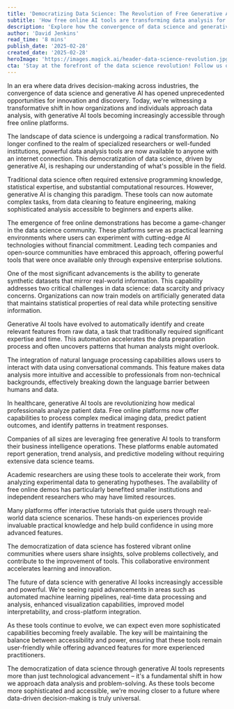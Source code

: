 ```yaml
---
title: 'Democratizing Data Science: The Revolution of Free Generative AI Tools'
subtitle: 'How free online AI tools are transforming data analysis for everyone'
description: 'Explore how the convergence of data science and generative AI is revolutionizing data analysis. Discover how free online tools are making sophisticated capabilities accessible to everyone, transforming industries from healthcare to business intelligence, while fostering vibrant learning communities and driving innovation.'
author: 'David Jenkins'
read_time: '8 mins'
publish_date: '2025-02-28'
created_date: '2025-02-28'
heroImage: 'https://images.magick.ai/header-data-science-revolution.jpg'
cta: 'Stay at the forefront of the data science revolution! Follow us on LinkedIn for the latest updates on free generative AI tools and emerging trends in data analytics.'
---
```


In an era where data drives decision-making across industries, the convergence of data science and generative AI has opened unprecedented opportunities for innovation and discovery. Today, we're witnessing a transformative shift in how organizations and individuals approach data analysis, with generative AI tools becoming increasingly accessible through free online platforms.

The landscape of data science is undergoing a radical transformation. No longer confined to the realm of specialized researchers or well-funded institutions, powerful data analysis tools are now available to anyone with an internet connection. This democratization of data science, driven by generative AI, is reshaping our understanding of what's possible in the field.

Traditional data science often required extensive programming knowledge, statistical expertise, and substantial computational resources. However, generative AI is changing this paradigm. These tools can now automate complex tasks, from data cleaning to feature engineering, making sophisticated analysis accessible to beginners and experts alike.

The emergence of free online demonstrations has become a game-changer in the data science community. These platforms serve as practical learning environments where users can experiment with cutting-edge AI technologies without financial commitment. Leading tech companies and open-source communities have embraced this approach, offering powerful tools that were once available only through expensive enterprise solutions.

One of the most significant advancements is the ability to generate synthetic datasets that mirror real-world information. This capability addresses two critical challenges in data science: data scarcity and privacy concerns. Organizations can now train models on artificially generated data that maintains statistical properties of real data while protecting sensitive information.

Generative AI tools have evolved to automatically identify and create relevant features from raw data, a task that traditionally required significant expertise and time. This automation accelerates the data preparation process and often uncovers patterns that human analysts might overlook.

The integration of natural language processing capabilities allows users to interact with data using conversational commands. This feature makes data analysis more intuitive and accessible to professionals from non-technical backgrounds, effectively breaking down the language barrier between humans and data.

In healthcare, generative AI tools are revolutionizing how medical professionals analyze patient data. Free online platforms now offer capabilities to process complex medical imaging data, predict patient outcomes, and identify patterns in treatment responses.

Companies of all sizes are leveraging free generative AI tools to transform their business intelligence operations. These platforms enable automated report generation, trend analysis, and predictive modeling without requiring extensive data science teams.

Academic researchers are using these tools to accelerate their work, from analyzing experimental data to generating hypotheses. The availability of free online demos has particularly benefited smaller institutions and independent researchers who may have limited resources.

Many platforms offer interactive tutorials that guide users through real-world data science scenarios. These hands-on experiences provide invaluable practical knowledge and help build confidence in using more advanced features.

The democratization of data science has fostered vibrant online communities where users share insights, solve problems collectively, and contribute to the improvement of tools. This collaborative environment accelerates learning and innovation.

The future of data science with generative AI looks increasingly accessible and powerful. We're seeing rapid advancements in areas such as automated machine learning pipelines, real-time data processing and analysis, enhanced visualization capabilities, improved model interpretability, and cross-platform integration.

As these tools continue to evolve, we can expect even more sophisticated capabilities becoming freely available. The key will be maintaining the balance between accessibility and power, ensuring that these tools remain user-friendly while offering advanced features for more experienced practitioners.

The democratization of data science through generative AI tools represents more than just technological advancement – it's a fundamental shift in how we approach data analysis and problem-solving. As these tools become more sophisticated and accessible, we're moving closer to a future where data-driven decision-making is truly universal.